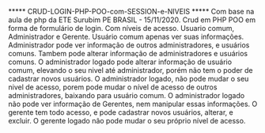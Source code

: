 *****   CRUD-LOGIN-PHP-POO-com-SESSION-e-NIVEIS   *****
Com base na aula de php da ETE Surubim PE BRASIL - 15/11/2020.
Crud em PHP POO em forma de formulário de login.
Com níveis de acesso. Usuario comum, Administrador e Gerente.
Usuário comum apenas ver suas informações.
Administrador pode ver informação de outros administradores, e usuários comuns.
Tambem pode alterar informação de administradores e usuários comuns.
O administrador logado pode alterar informação de usuário comum, elevando o seu 
nivel até administrador, porém não tem o poder de cadastrar novos usuários.
O administrador logado, não pode mudar o seu nivel de acesso, porem pode mudar o 
nível de acesso de outros administradores, baixando para usuário comum.
O administrador logado não pode ver informação de Gerentes, nem manipular essas 
informações.
O gerente tem todo acesso, e pode cadastrar novos usuários, alterar, e excluir.
O gerente logado não pode mudar o seu próprio nível de acesso.


